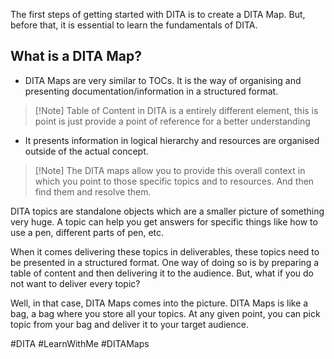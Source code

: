 The first steps of getting started with DITA is to create a DITA Map. But, before that, it is essential to learn the fundamentals of DITA. 

## What is a DITA Map?

- DITA Maps are very similar to TOCs. It is the way of organising and presenting documentation/information in a structured format. 

> [!Note] Table of Content in DITA is a entirely different element, this is point is just provide a point of reference for a better understanding

- It presents information in logical hierarchy and resources are organised outside of the actual concept. 

>[!Note] The DITA maps allow you to provide this overall context in which you point to those specific topics and to resources. And then find them and resolve them.

DITA topics are standalone objects which are a smaller picture of something very huge. A topic can help you get answers for specific things like how to use a pen, different parts of pen, etc. 

When it comes delivering these topics in deliverables, these topics need to be presented in a structured format. One way of doing so is by preparing a table of content and then delivering it to the audience. But, what if you do not want to deliver every topic?

Well, in that case, DITA Maps comes into the picture. DITA Maps is like a bag, a bag where you store all your topics. At any given point, you can pick topic from your bag and deliver it to your target audience. 

#DITA #LearnWithMe #DITAMaps 
